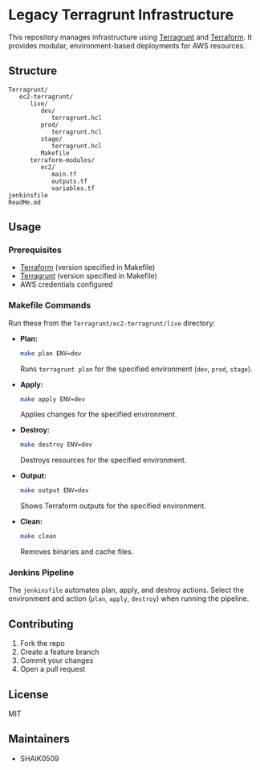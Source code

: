 # Legacy Terragrunt Infrastructure

This repository manages infrastructure using [Terragrunt](https://terragrunt.gruntwork.io/) and [Terraform](https://www.terraform.io/). It provides modular, environment-based deployments for AWS resources.
## Structure

```
Terragrunt/
   ec2-terragrunt/
      live/
         dev/
            terragrunt.hcl
         prod/
            terragrunt.hcl
         stage/
            terragrunt.hcl
         Makefile
      terraform-modules/
         ec2/
            main.tf
            outputs.tf
            variables.tf
jenkinsfile
ReadMe.md
```

## Usage

### Prerequisites
- [Terraform](https://www.terraform.io/) (version specified in Makefile)
- [Terragrunt](https://terragrunt.gruntwork.io/) (version specified in Makefile)
- AWS credentials configured

### Makefile Commands
Run these from the `Terragrunt/ec2-terragrunt/live` directory:

- **Plan:**
   ```sh
   make plan ENV=dev
   ```
   Runs `terragrunt plan` for the specified environment (`dev`, `prod`, `stage`).

- **Apply:**
   ```sh
   make apply ENV=dev
   ```
   Applies changes for the specified environment.

- **Destroy:**
   ```sh
   make destroy ENV=dev
   ```
   Destroys resources for the specified environment.

- **Output:**
   ```sh
   make output ENV=dev
   ```
   Shows Terraform outputs for the specified environment.

- **Clean:**
   ```sh
   make clean
   ```
   Removes binaries and cache files.

### Jenkins Pipeline
The `jenkinsfile` automates plan, apply, and destroy actions. Select the environment and action (`plan`, `apply`, `destroy`) when running the pipeline.

## Contributing
1. Fork the repo
2. Create a feature branch
3. Commit your changes
4. Open a pull request

## License
MIT

## Maintainers
- SHAIK0509